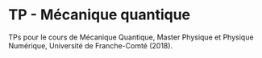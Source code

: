 # TP - Mécanique quantique

TPs pour le cours de Mécanique Quantique, Master Physique et Physique Numérique, Université de Franche-Comté (2018).

